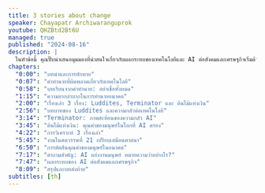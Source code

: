 ```yaml
---
title: 3 stories about change
speaker: Chayapatr Archiwaranguprok
youtube: QHZBtd2Bt6U
managed: true
published: "2024-08-16"
description: |
  ในหัวข้อนี้ คุณปั๊บนำเสนอมุมมองที่น่าสนใจเกี่ยวกับผลกระทบของเทคโนโลยีและ AI ต่อสังคมและเศรษฐกิจเริ่มด้วยการพูดถึงความยากในการคาดการณ์อนาคต โดยยกตัวอย่างคำทำนายที่ผิดพลาดเกี่ยวกับอินเทอร์เน็ตและ Bitcoin คุณปั๊บนำเสนอเรื่องราว 3 เรื่องที่สะท้อนมุมมองต่างๆ เกี่ยวกับการเปลี่ยนแปลงทางเทคโนโลยี ได้แก่ กลุ่ม Luddite ภาพยนตร์เรื่อง Terminator และการ์ตูนเว็บตูน Clinic of Horrors และตั้งคำถามที่น่าคิดเกี่ยวกับอนาคตของงานและคุณค่าของมนุษย์ในยุค AI วิดีโอนี้จะทำให้คุณได้มุมมองใหม่ๆ ในการมองโลกที่กำลังเปลี่ยนแปลงอย่างรวดเร็ว
chapters:
  "0:00": "บทนำและการทักทาย"
  "0:07": "คำทำนายที่ผิดพลาดเกี่ยวกับเทคโนโลยี"
  "0:58": "บทเรียนจากคำทำนาย: อย่าเชื่อทั้งหมด"
  "1:15": "ความยากลำบากในการทำนายอนาคต"
  "2:00": "เรื่องเล่า 3 เรื่อง: Luddites, Terminator และ ต้นไม้แห่งเงิน"
  "2:56": "บทบาทของ Luddites และความกลัวต่อเทคโนโลยี"
  "3:14": "Terminator: ภาพสะท้อนของความกลัว AI"
  "3:45": "ต้นไม้แห่งเงิน: คุณค่าของมนุษย์ในโลกที่ AI ครอง"
  "4:22": "การวิเคราะห์ 3 เรื่องเล่า"
  "5:45": "งานในศตวรรษที่ 21 เปรียบเสมือนศาสนา"
  "6:50": "การตัดสินคุณค่าของมนุษย์ในอนาคต"
  "7:17": "คำถามสำคัญ: AI แย่งงานมนุษย์ หมายความว่าอย่างไร?"
  "7:47": "ผลกระทบของ AI ต่อสังคมและเศรษฐกิจ"
  "8:09": "สรุปและบทส่งท้าย"
subtitles: [th]
---
```

